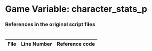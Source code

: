 # Game Variable: character_stats_p
### References in the original script files

#

| File | Line Number | Reference code |
| --- | --- | --- |
